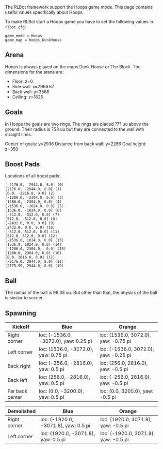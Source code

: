 The RLBot framework support the Hoops game mode. This page contains useful values specifically about Hoops.

To make RLBot start a Hoops game you have to set the following values in `rlbot.cfg`:

```
game_mode = Hoops
game_map = Hoops_DunkHouse
```

## Arena

Hoops is always played on the maps Dunk House or The Block. The dimensions for the arena are:

- Floor: z=0
- Side wall: x=2966.67
- Back wall: y=3586
- Ceiling: z=1825

## Goals

In Hoops the goals are two rings. The rings are placed ??? uu above the ground. Their radius is 753 uu but they are connected to the wall with straight lines.

Center of goals: y=2936
Distance from back wall: y=2286
Goal height: z=350

## Boost Pads

Locations of all boost pads:

```
[-2176.0, -2944.0, 8.0] (0)
[2176.0, -2944.0, 8.0] (1)
[0.0, -2816.0, 0.0] (2)
[-1280.0, -2304.0, 0.0] (3)
[1280.0, -2304.0, 0.0] (4)
[-1536.0, -1024.0, 0.0] (5)
[1536.0, -1024.0, 0.0] (6)
[-512.0, -512.0, 0.0] (7)
[512.0, -512.0, 0.0] (8)
[-2432.0, 0.0, 8.0] (9)
[2432.0, 0.0, 8.0] (10)
[-512.0, 512.0, 0.0] (11)
[512.0, 512.0, 0.0] (12)
[-1536.0, 1024.0, 0.0] (13)
[1536.0, 1024.0, 0.0] (14)
[-1280.0, 2304.0, -0.0] (15)
[1280.0, 2304.0, 0.0] (16)
[0.0, 2816.0, 0.0] (17)
[-2176.0, 2944.0, 8.0] (18)
[2175.99, 2944.0, 8.0] (19)
```

## Ball

The radius of the ball is 98.38 uu. But other than that, the physics of the ball is similar to soccer.

## Spawning

| Kickoff         | Blue                                   | Orange                                |
|-----------------|----------------------------------------|---------------------------------------|
| Right corner    | loc: (-1536.0, -3072.0), yaw: 0.25 pi  | loc: (1536.0, 3072.0), yaw: -0.75 pi  |
| Left corner     | loc: (1536.0, -3072.0), yaw: 0.75 pi   | loc: (-1536.0, 3072.0), yaw: -0.25 pi |
| Back right      | loc: (-256.0, -2816.0), yaw: 0.5 pi    | loc: (256.0, 2816.0), yaw: -0.5 pi    |
| Back left       | loc: (256.0, -2816.0), yaw: 0.5 pi     | loc: (-256.0, 2816.0), yaw: -0.5 pi   |
| Far back center | loc: (0.0, -3200.0), yaw: 0.5 pi       | loc: (0.0, 3200.0), yaw: -0.5 pi      |

| Demolished      | Blue                                   | Orange                                |
|-----------------|----------------------------------------|---------------------------------------|
| Right corner    | loc: (-1920.0, -3071.8), yaw: 0.5 pi   | loc: (1920.0, 3071.8), yaw: -0.5 pi   |
| Left corner     | loc: (1920.0, -3071.8), yaw: 0.5 pi    | loc: (-1920.0, 3071.8), yaw: -0.5 pi  |
